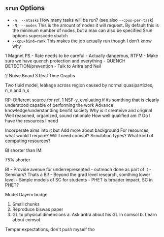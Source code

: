 ## `srun` Options

-   `-n, --ntasks` How many tasks will be run? 
(see also `--cpus-per-task`)
-   `-N, --nodes` This is the amount of nodes it will request. By default this is the minimum number of nodes, but a max can also be specified
Srun options superscede sbatch
-   `--cpu-bind=rank` This makes the job actually run though I don't know why


1 Magnet PS
    - Rate needs to be careful 
    - Actually dangerous, RTFM
    - Make sure we have quench protection and everything
    - QUENCH DETECTION/prevention 
    - Talk to Aritra and Neil

2 Noise Board
3 Real Time Graphs

Two fluid model, leakage across region caused by normal quasiparticles, n_n and n_s

RP:
Different source for ref. 1
NSF-y, evaluating if its somthing that is clearly understood
capable of performing the work
Advance knowledge/understanding
benifit society
Why is it createive and original 
Well reasoned, organized, sound rationale
How well qualified am I?
Do I have the resources I need

Incorperate aims into it but 
Add more about background
For resources, what would I require?
Will I need comsol?
Simulation types?
What kind of computing resources?

BI shorter than IM 

75% shorter

BI
    - Provide avenue for underrepresented
    - outreach done as part of it
    - Seminars? Thats a BI!
    - Beyond the grad level research, somthing lower level
    - Simple models of SC for students
    - PHET is broader impact, SC in PHET?

Model Dayem bridge
 1. Small chunks
 2. Reproduce biswas paper
 3. GL to physical dimensions
    a. Ask aritra about his GL in comsol
    b. Learn about comsol


 Temper expectations, don't push myself tho
